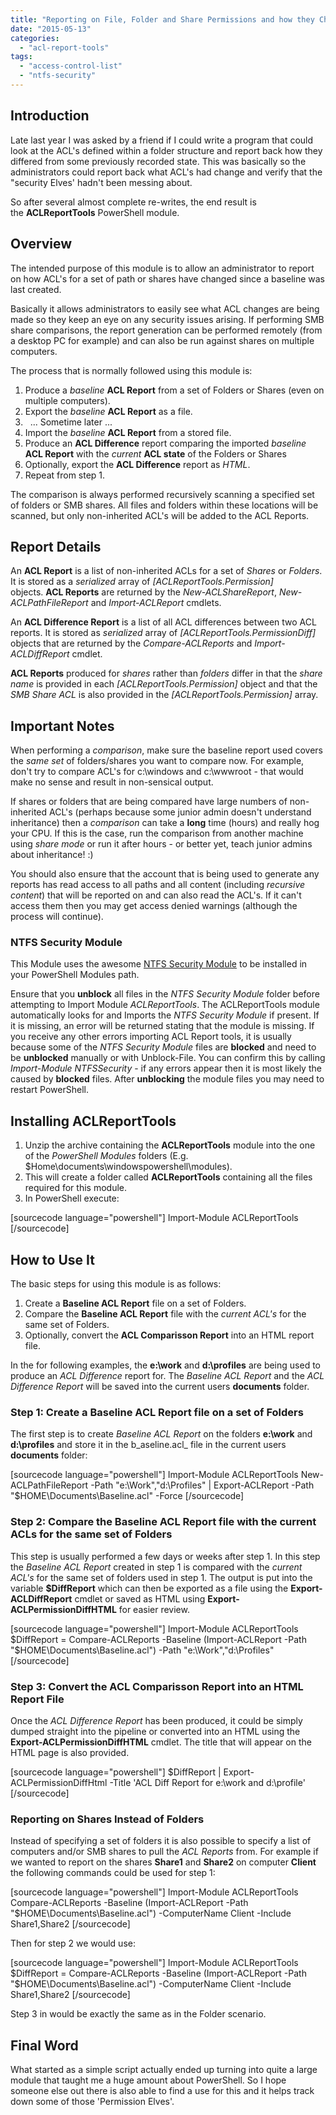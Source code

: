 ```yaml
---
title: "Reporting on File, Folder and Share Permissions and how they Change"
date: "2015-05-13"
categories: 
  - "acl-report-tools"
tags: 
  - "access-control-list"
  - "ntfs-security"
---
```


## Introduction

Late last year I was asked by a friend if I could write a program that could look at the ACL's defined within a folder structure and report back how they differed from some previously recorded state. This was basically so the administrators could report back what ACL's had change and verify that the "security Elves' hadn't been messing about.

So after several almost complete re-writes, the end result is the **ACLReportTools** PowerShell module.

## Overview

The intended purpose of this module is to allow an administrator to report on how ACL's for a set of path or shares have changed since a baseline was last created.

Basically it allows administrators to easily see what ACL changes are being made so they keep an eye on any security issues arising. If performing SMB share comparisons, the report generation can be performed remotely (from a desktop PC for example) and can also be run against shares on multiple computers.

The process that is normally followed using this module is:

1. Produce a _baseline_ **ACL Report** from a set of Folders or Shares (even on multiple computers).
2. Export the _baseline_ **ACL Report** as a file.
3.   ... Sometime later ...
4. Import the _baseline_ **ACL Report** from a stored file.
5. Produce an **ACL Difference** report comparing the imported _baseline_ **ACL Report** with the _current_ **ACL state** of the Folders or Shares
6. Optionally, export the **ACL Difference** report as _HTML_.
7. Repeat from step 1.

The comparison is always performed recursively scanning a specified set of folders or SMB shares. All files and folders within these locations will be scanned, but only non-inherited ACL's will be added to the ACL Reports.

## Report Details

An **ACL Report** is a list of non-inherited ACLs for a set of _Shares_ or _Folders_. It is stored as a _serialized_ array of _\[ACLReportTools.Permission\]_ objects. **ACL Reports** are returned by the _New-ACLShareReport_, _New-ACLPathFileReport_ and _Import-ACLReport_ cmdlets.

An **ACL Difference Report** is a list of all ACL differences between two ACL reports. It is stored as _serialized_ array of _\[ACLReportTools.PermissionDiff\]_ objects that are returned by the _Compare-ACLReports_ and _Import-ACLDiffReport_ cmdlet.

**ACL Reports** produced for _shares_ rather than _folders_ differ in that the _share name_ is provided in each _\[ACLReportTools.Permission\]_ object and that the _SMB Share ACL_ is also provided in the _\[ACLReportTools.Permission\]_ array.

## Important Notes

When performing a _comparison_, make sure the baseline report used covers the _same set_ of folders/shares you want to compare now. For example, don't try to compare ACL's for c:\\windows and c:\\wwwroot - that would make no sense and result in non-sensical output.

If shares or folders that are being compared have large numbers of non-inherited ACL's (perhaps because some junior admin doesn't understand inheritance) then a _comparison_ can take a **long** time (hours) and really hog your CPU. If this is the case, run the comparison from another machine using _share mode_ or run it after hours - or better yet, teach junior admins about inheritance! :)

You should also ensure that the account that is being used to generate any reports has read access to all paths and all content (including _recursive content_) that will be reported on and can also read the ACL's. If it can't access them then you may get access denied warnings (although the process will continue).

### NTFS Security Module

This Module uses the awesome [NTFS Security Module](https://gallery.technet.microsoft.com/scriptcenter/1abd77a5-9c0b-4a2b-acef-90dbb2b84e85 "Download the NTFS Security PS Module") to be installed in your PowerShell Modules path.

Ensure that you **unblock** all files in the _NTFS Security Module_ folder before attempting to Import Module _ACLReportTools_. The ACLReportTools module automatically looks for and Imports the _NTFS Security Module_ if present. If it is missing, an error will be returned stating that the module is missing. If you receive any other errors importing ACL Report tools, it is usually because some of the _NTFS Security Module_ files are **blocked** and need to be **unblocked** manually or with Unblock-File. You can confirm this by calling _Import-Module NTFSSecurity_ - if any errors appear then it is most likely the caused by **blocked** files. After **unblocking** the module files you may need to restart PowerShell.

## Installing ACLReportTools

1. Unzip the archive containing the **ACLReportTools** module into the one of the _PowerShell Modules_ folders (E.g. $Home\\documents\\windowspowershell\\modules).
2. This will create a folder called **ACLReportTools** containing all the files required for this module.
3. In PowerShell execute:

\[sourcecode language="powershell"\] Import-Module ACLReportTools \[/sourcecode\]

## How to Use It

The basic steps for using this module is as follows:

1. Create a **Baseline ACL Report** file on a set of Folders.
2. Compare the **Baseline ACL Report** file with the _current ACL's_ for the same set of Folders.
3. Optionally, convert the **ACL Comparisson Report** into an HTML report file.

In the for following examples, the **e:\\work** and **d:\\profiles** are being used to produce an _ACL Difference_ report for. The _Baseline ACL Report_ and the _ACL Difference Report_ will be saved into the current users **documents** folder.

### Step 1: Create a Baseline ACL Report file on a set of Folders

The first step is to create _Baseline ACL Report_ on the folders **e:\\work** and **d:\\profiles** and store it in the b_aseline.acl_ file in the current users **documents** folder:

\[sourcecode language="powershell"\] Import-Module ACLReportTools New-ACLPathFileReport -Path "e:\\Work","d:\\Profiles" | Export-ACLReport -Path "$HOME\\Documents\\Baseline.acl" -Force \[/sourcecode\]

### Step 2: Compare the Baseline ACL Report file with the current ACLs for the same set of Folders

This step is usually performed a few days or weeks after step 1. In this step the _Baseline ACL Report_ created in step 1 is compared with the _current ACL's_ for the same set of folders used in step 1. The output is put into the variable **$DiffReport** which can then be exported as a file using the **Export-ACLDiffReport** cmdlet or saved as HTML using **Export-ACLPermissionDiffHTML** for easier review.

\[sourcecode language="powershell"\] Import-Module ACLReportTools $DiffReport = Compare-ACLReports -Baseline (Import-ACLReport -Path "$HOME\\Documents\\Baseline.acl") -Path "e:\\Work","d:\\Profiles" \[/sourcecode\]

### Step 3: Convert the ACL Comparisson Report into an HTML Report File

Once the _ACL Difference Report_ has been produced, it could be simply dumped straight into the pipeline or converted into an HTML using the **Export-ACLPermissionDiffHTML** cmdlet. The title that will appear on the HTML page is also provided.

\[sourcecode language="powershell"\] $DiffReport | Export-ACLPermissionDiffHtml -Title 'ACL Diff Report for e:\\work and d:\\profile' \[/sourcecode\]

### Reporting on Shares Instead of Folders

Instead of specifying a set of folders it is also possible to specify a list of computers and/or SMB shares to pull the _ACL Reports_ from. For example if we wanted to report on the shares **Share1** and **Share2** on computer **Client** the following commands could be used for step 1:

\[sourcecode language="powershell"\] Import-Module ACLReportTools Compare-ACLReports -Baseline (Import-ACLReport -Path "$HOME\\Documents\\Baseline.acl") -ComputerName Client -Include Share1,Share2 \[/sourcecode\]

Then for step 2 we would use:

\[sourcecode language="powershell"\] Import-Module ACLReportTools $DiffReport = Compare-ACLReports -Baseline (Import-ACLReport -Path "$HOME\\Documents\\Baseline.acl") -ComputerName Client -Include Share1,Share2 \[/sourcecode\]

Step 3 in would be exactly the same as in the Folder scenario.

## Final Word

What started as a simple script actually ended up turning into quite a large module that taught me a huge amount about PowerShell. So I hope someone else out there is also able to find a use for this and it helps track down some of those 'Permission Elves'.


